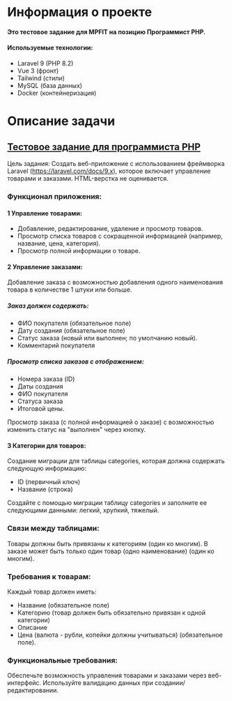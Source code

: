 # Информация о проекте

#### Это тестовое задание для MPFIT на позицию Программист PHP.

#### Используемые технологии:
- Laravel 9 (PHP 8.2)
- Vue 3 (фронт)
- Tailwind (стили)
- MySQL (база данных)
- Docker (контейнеризация)

# Описание задачи

## <a href="https://docs.google.com/document/d/1AS9WeZz6Ak9eS5u2UtrRUGcJs1TKskcpH7faURtSaZY">Тестовое задание для программиста PHP</a>

Цель задания: Создать веб-приложение с использованием фреймворка Laravel (https://laravel.com/docs/9.x), которое включает управление товарами и заказами. HTML-верстка не оценивается.

### Функционал приложения:

#### 1 Управление товарами:
- Добавление, редактирование, удаление и просмотр товаров.
- Просмотр списка товаров с сокращенной информацией (например, название, цена, категория).
- Просмотр полной информации о товаре.

#### 2 Управление заказами:
Добавление заказа с возможностью добавления одного наименования товара в количестве 1 штуки или больше.

##### Заказ должен содержать:
- ФИО покупателя (обязательное поле)
- Дату создания (обязательное поле)
- Статус заказа (новый или выполнен; по умолчанию новый).
- Комментарий покупателя

##### Просмотр списка заказов с отображением:
- Номера заказа (ID)
- Даты создания
- ФИО покупателя
- Статуса заказа
- Итоговой цены.

Просмотр заказа (с полной информацией о заказе) с возможностью изменить статус на "выполнен" через кнопку.

#### 3 Категории для товаров:

Создание миграции для таблицы categories, которая должна содержать следующую информацию:
- ID (первичный ключ)
- Название (строка)

Создайте с помощью миграции таблицу categories и заполните ее следующими данными: легкий, хрупкий, тяжелый.

### Связи между таблицами:

Товары должны быть привязаны к категориям (один ко многим).
В заказе может быть только один товар (одно наименование) (один ко многим).

### Требования к товарам:

Каждый товар должен иметь:
- Название (обязательное поле)
- Категорию (товар должен быть обязательно привязан к одной категории)
- Описание
- Цена (валюта - рубли, копейки должны учитываться) (обязательное поле).

### Функциональные требования:

Обеспечьте возможность управления товарами и заказами через веб-интерфейс.
Используйте валидацию данных при создании/редактировании.
